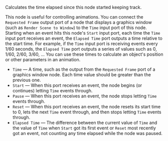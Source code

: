 Calculates the time elapsed since this node started keeping track. 

This node is useful for controlling animations. You can connect the `Requested Frame` output port of a node that displays a graphics window (such as `Render Scene to Window`) to the `Time` input port of this node. Starting when an event hits this node's `Start` input port, each time the `Time` input port receives an event, the `Elapsed Time` port outputs a time relative to the start time. For example, if the `Time` input port is receiving events every 1/60 seconds, the `Elapsed Time` port outputs a series of values such as 0, 1/60, 2/60, 3/60, ... You can use these times to calculate an object's position or other parameters in an animation. 

   - `Time` — A time, such as the output from the `Requested Frame` port of a graphics window node. Each time value should be greater than the previous one. 
   - `Start` — When this port receives an event, the node begins (or continues) letting `Time` events through. 
   - `Pause` — When this port receives an event, the node stops letting `Time` events through. 
   - `Reset` — When this port receives an event, the node resets its start time to 0, lets the next `Time` event through, and then stops letting `Time` events through.
   - `Elapsed Time` — The difference between the current value of `Time` and the value of `Time` when `Start` got its first event or `Reset` most recently got an event, not counting any time elapsed while the node was paused. 
